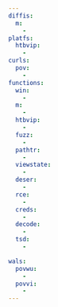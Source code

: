 ```yaml
---
diffis:
  m:
    -
platfs:
  htbvip:
    -
curls:
  pov:
    -
functions:
  win:
    -
  m:
    -
  htbvip:
    -
  fuzz:
    -
  pathtr:
    -
  viewstate:
    -
  deser:
    -
  rce:
    -
  creds:
    -
  decode:
    -
  tsd:
    -

wals:
  povwu:
    -
  povvi:
    -
---
```

